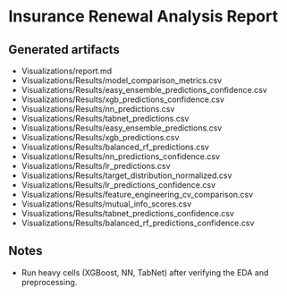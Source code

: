 # Insurance Renewal Analysis Report

## Generated artifacts

- Visualizations/report.md
- Visualizations/Results/model_comparison_metrics.csv
- Visualizations/Results/easy_ensemble_predictions_confidence.csv
- Visualizations/Results/xgb_predictions_confidence.csv
- Visualizations/Results/nn_predictions.csv
- Visualizations/Results/tabnet_predictions.csv
- Visualizations/Results/easy_ensemble_predictions.csv
- Visualizations/Results/xgb_predictions.csv
- Visualizations/Results/balanced_rf_predictions.csv
- Visualizations/Results/nn_predictions_confidence.csv
- Visualizations/Results/lr_predictions.csv
- Visualizations/Results/target_distribution_normalized.csv
- Visualizations/Results/lr_predictions_confidence.csv
- Visualizations/Results/feature_engineering_cv_comparison.csv
- Visualizations/Results/mutual_info_scores.csv
- Visualizations/Results/tabnet_predictions_confidence.csv
- Visualizations/Results/balanced_rf_predictions_confidence.csv

## Notes
- Run heavy cells (XGBoost, NN, TabNet) after verifying the EDA and preprocessing.
